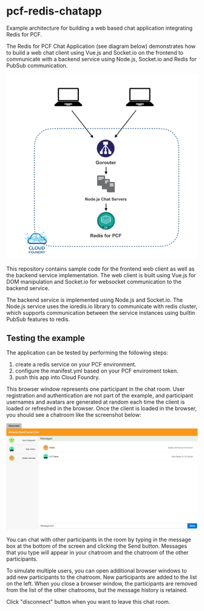 # pcf-redis-chatapp

Example architecture for building a web based chat application integrating Redis for PCF.

The Redis for PCF Chat Application (see diagram below) demonstrates how to build a web chat client using Vue.js and Socket.io on the frontend to communicate with a backend service using Node.js, Socket.io and Redis for PubSub communication.

![Redis Chat Application Architecture Diagram](images/redis-chatapp-architecture.png)

This repository contains sample code for the frontend web client as well as the backend service implementation.  The web client is built using Vue.js for DOM manipulation and Socket.io for websocket communication to the backend service. 

The backend service is implemented using Node.js and Socket.io. The Node.js service uses the ioredis.io library to communicate with redis cluster, which supports communication between the service instances using builtin PubSub features to redis.

## Testing the example

The application can be tested by performing the following steps:

1. create a redis service on your PCF environment.
2. configure the manifest.yml based on your PCF enviroment token.
3. push this app into Cloud Foundry. 

This browser window represents one participant in the chat room.  User registration and authentication are not part of the example, and participant usernames and avatars are generated at random each time the client is loaded or refreshed in the browser.  Once the client is loaded in the browser, you should see a chatroom like the screenshot below:

![ElastiCache Chat Application Screenshot](images/redis-chatapp-screenshot.png)

You can chat with other participants in the room by typing in the message box at the bottom of the screen and clicking the Send button.  Messages that you type will appear in your chatroom and the chatroom of the other participants.

To simulate multiple users, you can open additional browser windows to add new participants to the chatroom.  New participants are added to the list on the left.  When you close a browser window, the participants are removed from the list of the other chatrooms, but the message history is retained.

Click "disconnect" button when you want to leave this chat room.


